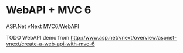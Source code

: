 WebAPI + MVC 6
====

ASP.Net vNext MVC6/WebAPI 

TODO WebAPI demo from http://www.asp.net/vnext/overview/aspnet-vnext/create-a-web-api-with-mvc-6

